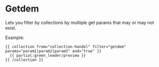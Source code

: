 # Getdem

Lets you filter by collections by multiple get params that may or may not exist.

Example:
```
{{ collection from="collection-handel" filter="getdem" params="param1|param2|param3" and="true" }}
  {{ partial:green_leader/preview }}
{{ /collection }}
```
